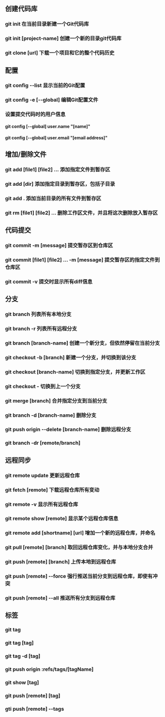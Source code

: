 ## 创建代码库
### git init 在当前目录新建一个Git代码库
### git init [project-name] 创建一个新的目录git代码库
### git clone [url] 下载一个项目和它的整个代码历史

## 配置
### git config --list 显示当前的Git配置
### git config -e [--global] 编辑Git配置文件

### 设置提交代码时的用户信息
#### git config [--global] user.name "[name]"
#### git config [--global] user.email "[email address]"

## 增加/删除文件
### git add [file1] [file2] ... 添加指定文件到暂存区
### git add [dir] 添加指定目录到暂存区，包括子目录
### git add . 添加当前目录的所有文件到暂存区
### git rm [file1] [file2] ... 删除工作区文件，并且将这次删除放入暂存区


## 代码提交
### git commit -m [message] 提交暂存区到仓库区
### git commit [file1] [file2] ... -m [message] 提交暂存区的指定文件到仓库区
### git commit -v 提交时显示所有diff信息

## 分支 
### git branch 列表所有本地分支
### git branch -r 列表所有远程分支
### git branch [branch-name] 创建一个新分支，但依然停留在当前分支
### git checkout -b [branch] 新建一个分支，并切换到该分支
### git checkout [branch-name] 切换到指定分支，并更新工作区
### git checkout - 切换到上一个分支
### git merge [branch] 合并指定分支到当前分支
### git branch -d [branch-name] 删除分支

### git push origin --delete [branch-name]  删除远程分支
### git branch -dr [remote/branch]

## 远程同步
### git remote update 更新远程仓库
### git fetch [remote] 下载远程仓库所有变动
### git remote -v 显示所有远程仓库
### git remote show [remote] 显示某个远程仓库信息
### git remote add [shortname] [url] 增加一个新的远程仓库，并命名
### git pull [remote] [branch] 取回远程仓库变化，并与本地分支合并
### git push [remote] [branch] 上传本地到远程仓库
### git push [remote] --force 强行推送当前分支到远程仓库，即使有冲突
### git push [remote] --all 推送所有分支到远程仓库 

## 标签

### git tag
### git tag [tag]
### git tag -d [tag]
### git push origin :refs/tags/[tagName]
### git show [tag]
### git push [remote] [tag]
### gti push [remote] --tags